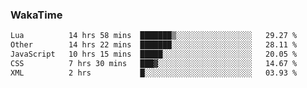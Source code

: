 ### WakaTime

<!--START_SECTION:waka-->

```txt
Lua          14 hrs 58 mins  ███████▒░░░░░░░░░░░░░░░░░   29.27 %
Other        14 hrs 22 mins  ███████░░░░░░░░░░░░░░░░░░   28.11 %
JavaScript   10 hrs 15 mins  █████░░░░░░░░░░░░░░░░░░░░   20.05 %
CSS          7 hrs 30 mins   ███▓░░░░░░░░░░░░░░░░░░░░░   14.67 %
XML          2 hrs           █░░░░░░░░░░░░░░░░░░░░░░░░   03.93 %
```

<!--END_SECTION:waka-->
